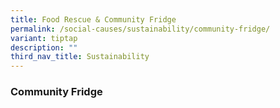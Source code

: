 ```yaml
---
title: Food Rescue & Community Fridge
permalink: /social-causes/sustainability/community-fridge/
variant: tiptap
description: ""
third_nav_title: Sustainability
---
```

<h3><strong>Community Fridge</strong></h3><p></p>